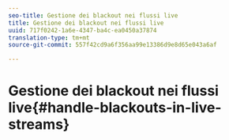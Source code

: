 ```yaml
---
seo-title: Gestione dei blackout nei flussi live
title: Gestione dei blackout nei flussi live
uuid: 717f0242-1a6e-4347-ba4c-ea0450a37874
translation-type: tm+mt
source-git-commit: 557f42cd9a6f356aa99e13386d9e8d65e043a6af

---
```



# Gestione dei blackout nei flussi live{#handle-blackouts-in-live-streams}
